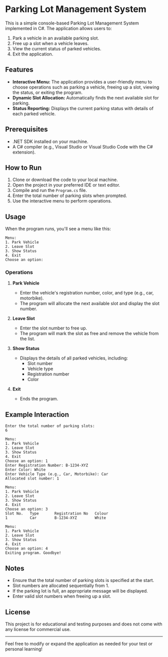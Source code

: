 # Parking Lot Management System

This is a simple console-based Parking Lot Management System implemented in C#. The application allows users to:

1. Park a vehicle in an available parking slot.
2. Free up a slot when a vehicle leaves.
3. View the current status of parked vehicles.
4. Exit the application.

## Features

- **Interactive Menu:** The application provides a user-friendly menu to choose operations such as parking a vehicle, freeing up a slot, viewing the status, or exiting the program.
- **Dynamic Slot Allocation:** Automatically finds the next available slot for parking.
- **Status Reporting:** Displays the current parking status with details of each parked vehicle.

## Prerequisites

- .NET SDK installed on your machine.
- A C# compiler (e.g., Visual Studio or Visual Studio Code with the C# extension).

## How to Run

1. Clone or download the code to your local machine.
2. Open the project in your preferred IDE or text editor.
3. Compile and run the `Program.cs` file.
4. Enter the total number of parking slots when prompted.
5. Use the interactive menu to perform operations.

## Usage

When the program runs, you'll see a menu like this:

```
Menu:
1. Park Vehicle
2. Leave Slot
3. Show Status
4. Exit
Choose an option:
```

### Operations

1. **Park Vehicle**
   - Enter the vehicle's registration number, color, and type (e.g., car, motorbike).
   - The program will allocate the next available slot and display the slot number.

2. **Leave Slot**
   - Enter the slot number to free up.
   - The program will mark the slot as free and remove the vehicle from the list.

3. **Show Status**
   - Displays the details of all parked vehicles, including:
     - Slot number
     - Vehicle type
     - Registration number
     - Color

4. **Exit**
   - Ends the program.

## Example Interaction

```
Enter the total number of parking slots:
6

Menu:
1. Park Vehicle
2. Leave Slot
3. Show Status
4. Exit
Choose an option: 1
Enter Registration Number: B-1234-XYZ
Enter Color: White
Enter Vehicle Type (e.g., Car, Motorbike): Car
Allocated slot number: 1

Menu:
1. Park Vehicle
2. Leave Slot
3. Show Status
4. Exit
Choose an option: 3
Slot No.   Type       Registration No   Colour
1          Car        B-1234-XYZ        White

Menu:
1. Park Vehicle
2. Leave Slot
3. Show Status
4. Exit
Choose an option: 4
Exiting program. Goodbye!
```

## Notes

- Ensure that the total number of parking slots is specified at the start.
- Slot numbers are allocated sequentially from 1.
- If the parking lot is full, an appropriate message will be displayed.
- Enter valid slot numbers when freeing up a slot.

## License

This project is for educational and testing purposes and does not come with any license for commercial use.

---

Feel free to modify or expand the application as needed for your test or personal learning!

